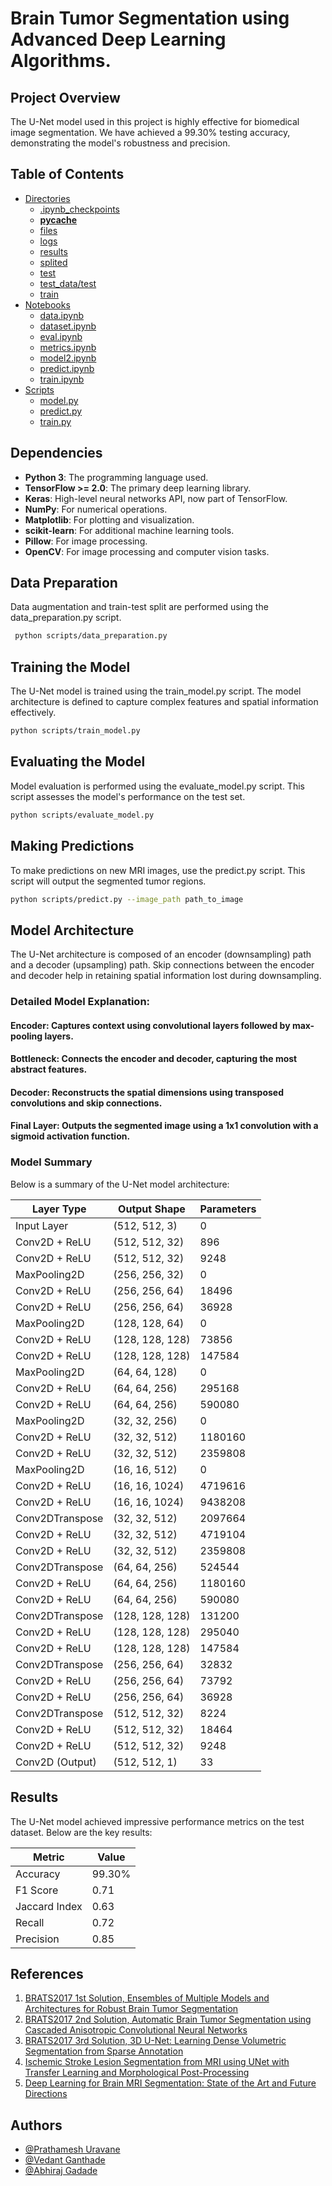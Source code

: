 
# Brain Tumor Segmentation using Advanced Deep Learning Algorithms.

## Project Overview

The U-Net model used in this project is highly effective for biomedical image segmentation. We have achieved a 99.30% testing accuracy, demonstrating the model's robustness and precision. 

## Table of Contents

- [Directories](#directories)
  - [.ipynb_checkpoints](#ipynb_checkpoints)
  - [__pycache__](#pycache)
  - [files](#files)
  - [logs](#logs)
  - [results](#results)
  - [splited](#splited)
  - [test](#test)
  - [test_data/test](#test_datatest)
  - [train](#train)
- [Notebooks](#notebooks)
  - [data.ipynb](#dataipynb)
  - [dataset.ipynb](#datasetipynb)
  - [eval.ipynb](#evalipynb)
  - [metrics.ipynb](#metricshipynb)
  - [model2.ipynb](#model2ipynb)
  - [predict.ipynb](#predictipynb)
  - [train.ipynb](#trainipynb)
- [Scripts](#scripts)
  - [model.py](#modelpy)
  - [predict.py](#predictpy)
  - [train.py](#trainpy)
## Dependencies

- **Python 3**: The programming language used.
- **TensorFlow >= 2.0**: The primary deep learning library.
- **Keras**: High-level neural networks API, now part of TensorFlow.
- **NumPy**: For numerical operations.
- **Matplotlib**: For plotting and visualization.
- **scikit-learn**: For additional machine learning tools.
- **Pillow**: For image processing.
- **OpenCV**: For image processing and computer vision tasks.
## Data Preparation

Data augmentation and train-test split are performed using the data_preparation.py script.

```bash
 python scripts/data_preparation.py
 ```
## Training the Model

The U-Net model is trained using the train_model.py script. The model architecture is defined to capture complex features and spatial information effectively.

```bash
python scripts/train_model.py
```
## Evaluating the Model

Model evaluation is performed using the evaluate_model.py script. This script assesses the model's performance on the test set.

```bash
python scripts/evaluate_model.py
```
## Making Predictions

To make predictions on new MRI images, use the predict.py script. This script will output the segmented tumor regions.

```bash
python scripts/predict.py --image_path path_to_image
```
## Model Architecture

The U-Net architecture is composed of an encoder (downsampling) path and a decoder (upsampling) path. Skip connections between the encoder and decoder help in retaining spatial information lost during downsampling.

### Detailed Model Explanation:

#### Encoder: Captures context using convolutional layers followed by max-pooling layers.
#### Bottleneck: Connects the encoder and decoder, capturing the most abstract features.
#### Decoder: Reconstructs the spatial dimensions using transposed convolutions and skip connections.
#### Final Layer: Outputs the segmented image using a 1x1 convolution with a sigmoid activation function.

### Model Summary

Below is a summary of the U-Net model architecture:

| Layer Type          | Output Shape       | Parameters      |
|---------------------|--------------------|-----------------|
| Input Layer         | (512, 512, 3)      | 0               |
| Conv2D + ReLU       | (512, 512, 32)     | 896             |
| Conv2D + ReLU       | (512, 512, 32)     | 9248            |
| MaxPooling2D        | (256, 256, 32)     | 0               |
| Conv2D + ReLU       | (256, 256, 64)     | 18496           |
| Conv2D + ReLU       | (256, 256, 64)     | 36928           |
| MaxPooling2D        | (128, 128, 64)     | 0               |
| Conv2D + ReLU       | (128, 128, 128)    | 73856           |
| Conv2D + ReLU       | (128, 128, 128)    | 147584          |
| MaxPooling2D        | (64, 64, 128)      | 0               |
| Conv2D + ReLU       | (64, 64, 256)      | 295168          |
| Conv2D + ReLU       | (64, 64, 256)      | 590080          |
| MaxPooling2D        | (32, 32, 256)      | 0               |
| Conv2D + ReLU       | (32, 32, 512)      | 1180160         |
| Conv2D + ReLU       | (32, 32, 512)      | 2359808         |
| MaxPooling2D        | (16, 16, 512)      | 0               |
| Conv2D + ReLU       | (16, 16, 1024)     | 4719616         |
| Conv2D + ReLU       | (16, 16, 1024)     | 9438208         |
| Conv2DTranspose     | (32, 32, 512)      | 2097664         |
| Conv2D + ReLU       | (32, 32, 512)      | 4719104         |
| Conv2D + ReLU       | (32, 32, 512)      | 2359808         |
| Conv2DTranspose     | (64, 64, 256)      | 524544          |
| Conv2D + ReLU       | (64, 64, 256)      | 1180160         |
| Conv2D + ReLU       | (64, 64, 256)      | 590080          |
| Conv2DTranspose     | (128, 128, 128)    | 131200          |
| Conv2D + ReLU       | (128, 128, 128)    | 295040          |
| Conv2D + ReLU       | (128, 128, 128)    | 147584          |
| Conv2DTranspose     | (256, 256, 64)     | 32832           |
| Conv2D + ReLU       | (256, 256, 64)     | 73792           |
| Conv2D + ReLU       | (256, 256, 64)     | 36928           |
| Conv2DTranspose     | (512, 512, 32)     | 8224            |
| Conv2D + ReLU       | (512, 512, 32)     | 18464           |
| Conv2D + ReLU       | (512, 512, 32)     | 9248            |
| Conv2D (Output)     | (512, 512, 1)      | 33              |

## Results

The U-Net model achieved impressive performance metrics on the test dataset. Below are the key results:

| Metric      | Value  |
|-------------|--------|
| Accuracy    | 99.30% |
| F1 Score    | 0.71   |
| Jaccard Index | 0.63   |
| Recall      | 0.72   |
| Precision   | 0.85   |


## References

1. [BRATS2017 1st Solution, Ensembles of Multiple Models and Architectures for Robust Brain Tumor Segmentation](https://arxiv.org/pdf/1711.01468.pdf)
2. [BRATS2017 2nd Solution, Automatic Brain Tumor Segmentation using Cascaded Anisotropic Convolutional Neural Networks](https://arxiv.org/abs/1710.08047)
3. [BRATS2017 3rd Solution, 3D U-Net: Learning Dense Volumetric Segmentation from Sparse Annotation](https://arxiv.org/abs/1606.06650)
4. [Ischemic Stroke Lesion Segmentation from MRI using UNet with Transfer Learning and Morphological Post-Processing](https://arxiv.org/abs/1911.01314)
5. [Deep Learning for Brain MRI Segmentation: State of the Art and Future Directions](https://arxiv.org/abs/2007.09075)
## Authors

- [@Prathamesh Uravane](https://github.com/upratham)
- [@Vedant Ganthade ](https://github.com/vedantganthade)
- [@Abhiraj Gadade](https://github.com/AbhirajGadade)

